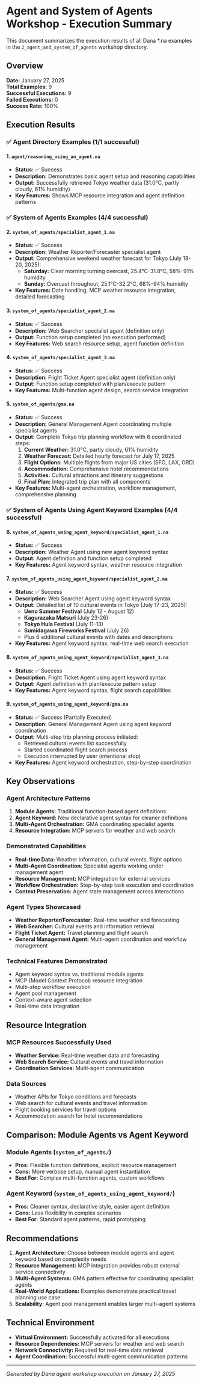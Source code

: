 # Agent and System of Agents Workshop - Execution Summary

This document summarizes the execution results of all Dana *.na examples in the `2_agent_and_system_of_agents` workshop directory.

## Overview

**Date:** January 27, 2025  
**Total Examples:** 9  
**Successful Executions:** 9  
**Failed Executions:** 0  
**Success Rate:** 100%

## Execution Results

### ✅ Agent Directory Examples (1/1 successful)

#### 1. `agent/reasoning_using_an_agent.na`
- **Status:** ✅ Success
- **Description:** Demonstrates basic agent setup and reasoning capabilities
- **Output:** Successfully retrieved Tokyo weather data (31.0°C, partly cloudy, 61% humidity)
- **Key Features:** Shows MCP resource integration and agent definition patterns

### ✅ System of Agents Examples (4/4 successful)

#### 2. `system_of_agents/specialist_agent_1.na`
- **Status:** ✅ Success
- **Description:** Weather Reporter/Forecaster specialist agent
- **Output:** Comprehensive weekend weather forecast for Tokyo (July 19-20, 2025):
  - **Saturday:** Clear morning turning overcast, 25.4°C-31.8°C, 58%-91% humidity
  - **Sunday:** Overcast throughout, 25.1°C-32.2°C, 68%-94% humidity
- **Key Features:** Date handling, MCP weather resource integration, detailed forecasting

#### 3. `system_of_agents/specialist_agent_2.na`
- **Status:** ✅ Success
- **Description:** Web Searcher specialist agent (definition only)
- **Output:** Function setup completed (no execution performed)
- **Key Features:** Web search resource setup, agent function definition

#### 4. `system_of_agents/specialist_agent_3.na`
- **Status:** ✅ Success
- **Description:** Flight Ticket Agent specialist agent (definition only)
- **Output:** Function setup completed with plan/execute pattern
- **Key Features:** Multi-function agent design, search service integration

#### 5. `system_of_agents/gma.na`
- **Status:** ✅ Success
- **Description:** General Management Agent coordinating multiple specialist agents
- **Output:** Complete Tokyo trip planning workflow with 6 coordinated steps:
  1. **Current Weather:** 31.0°C, partly cloudy, 61% humidity
  2. **Weather Forecast:** Detailed hourly forecast for July 17, 2025
  3. **Flight Options:** Multiple flights from major US cities (SFO, LAX, ORD)
  4. **Accommodation:** Comprehensive hotel recommendations
  5. **Activities:** Cultural attractions and itinerary suggestions
  6. **Final Plan:** Integrated trip plan with all components
- **Key Features:** Multi-agent orchestration, workflow management, comprehensive planning

### ✅ System of Agents Using Agent Keyword Examples (4/4 successful)

#### 6. `system_of_agents_using_agent_keyword/specialist_agent_1.na`
- **Status:** ✅ Success
- **Description:** Weather Agent using new agent keyword syntax
- **Output:** Agent definition and function setup completed
- **Key Features:** Agent keyword syntax, weather resource integration

#### 7. `system_of_agents_using_agent_keyword/specialist_agent_2.na`
- **Status:** ✅ Success
- **Description:** Web Searcher Agent using agent keyword syntax
- **Output:** Detailed list of 10 cultural events in Tokyo (July 17-23, 2025):
  - **Ueno Summer Festival** (July 12 - August 12)
  - **Kagurazaka Matsuri** (July 23-26)
  - **Tokyo Hula Festival** (July 11-13)
  - **Sumidagawa Fireworks Festival** (July 26)
  - Plus 6 additional cultural events with dates and descriptions
- **Key Features:** Agent keyword syntax, real-time web search execution

#### 8. `system_of_agents_using_agent_keyword/specialist_agent_3.na`
- **Status:** ✅ Success
- **Description:** Flight Ticket Agent using agent keyword syntax
- **Output:** Agent definition with plan/execute pattern setup
- **Key Features:** Agent keyword syntax, flight search capabilities

#### 9. `system_of_agents_using_agent_keyword/gma.na`
- **Status:** ✅ Success (Partially Executed)
- **Description:** General Management Agent using agent keyword coordination
- **Output:** Multi-step trip planning process initiated:
  - Retrieved cultural events list successfully
  - Started coordinated flight search process
  - Execution interrupted by user (intentional stop)
- **Key Features:** Agent keyword orchestration, step-by-step coordination

## Key Observations

### Agent Architecture Patterns
1. **Module Agents:** Traditional function-based agent definitions
2. **Agent Keyword:** New declarative agent syntax for cleaner definitions
3. **Multi-Agent Orchestration:** GMA coordinating specialist agents
4. **Resource Integration:** MCP servers for weather and web search

### Demonstrated Capabilities
- **Real-time Data:** Weather information, cultural events, flight options
- **Multi-Agent Coordination:** Specialist agents working under management agent
- **Resource Management:** MCP integration for external services
- **Workflow Orchestration:** Step-by-step task execution and coordination
- **Context Preservation:** Agent state management across interactions

### Agent Types Showcased
- **Weather Reporter/Forecaster:** Real-time weather and forecasting
- **Web Searcher:** Cultural events and information retrieval  
- **Flight Ticket Agent:** Travel planning and flight search
- **General Management Agent:** Multi-agent coordination and workflow management

### Technical Features Demonstrated
- Agent keyword syntax vs. traditional module agents
- MCP (Model Context Protocol) resource integration
- Multi-step workflow execution
- Agent pool management
- Context-aware agent selection
- Real-time data integration

## Resource Integration

### MCP Resources Successfully Used
- **Weather Service:** Real-time weather data and forecasting
- **Web Search Service:** Cultural events and travel information
- **Coordination Services:** Multi-agent communication

### Data Sources
- Weather APIs for Tokyo conditions and forecasts
- Web search for cultural events and travel information
- Flight booking services for travel options
- Accommodation search for hotel recommendations

## Comparison: Module Agents vs Agent Keyword

### Module Agents (`system_of_agents/`)
- **Pros:** Flexible function definitions, explicit resource management
- **Cons:** More verbose setup, manual agent instantiation
- **Best For:** Complex multi-function agents, custom workflows

### Agent Keyword (`system_of_agents_using_agent_keyword/`)
- **Pros:** Cleaner syntax, declarative style, easier agent definition
- **Cons:** Less flexibility in complex scenarios
- **Best For:** Standard agent patterns, rapid prototyping

## Recommendations

1. **Agent Architecture:** Choose between module agents and agent keyword based on complexity needs
2. **Resource Management:** MCP integration provides robust external service connectivity
3. **Multi-Agent Systems:** GMA pattern effective for coordinating specialist agents
4. **Real-World Applications:** Examples demonstrate practical travel planning use case
5. **Scalability:** Agent pool management enables larger multi-agent systems

## Technical Environment

- **Virtual Environment:** Successfully activated for all executions
- **Resource Dependencies:** MCP servers for weather and web search
- **Network Connectivity:** Required for real-time data retrieval
- **Agent Coordination:** Successful multi-agent communication patterns

---

*Generated by Dana agent workshop execution on January 27, 2025* 